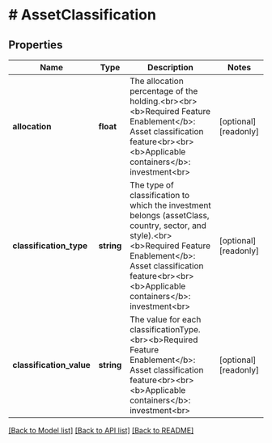 # # AssetClassification

## Properties

Name | Type | Description | Notes
------------ | ------------- | ------------- | -------------
**allocation** | **float** | The allocation percentage of the holding.&lt;br&gt;&lt;br&gt;&lt;b&gt;Required Feature Enablement&lt;/b&gt;: Asset classification feature&lt;br&gt;&lt;br&gt;&lt;b&gt;Applicable containers&lt;/b&gt;: investment&lt;br&gt; | [optional] [readonly]
**classification_type** | **string** | The type of classification to which the investment belongs (assetClass, country, sector, and style).&lt;br&gt;&lt;b&gt;Required Feature Enablement&lt;/b&gt;: Asset classification feature&lt;br&gt;&lt;br&gt;&lt;b&gt;Applicable containers&lt;/b&gt;: investment&lt;br&gt; | [optional] [readonly]
**classification_value** | **string** | The value for each classificationType.&lt;br&gt;&lt;b&gt;Required Feature Enablement&lt;/b&gt;: Asset classification feature&lt;br&gt;&lt;br&gt;&lt;b&gt;Applicable containers&lt;/b&gt;: investment&lt;br&gt; | [optional] [readonly]

[[Back to Model list]](../../README.md#models) [[Back to API list]](../../README.md#endpoints) [[Back to README]](../../README.md)
